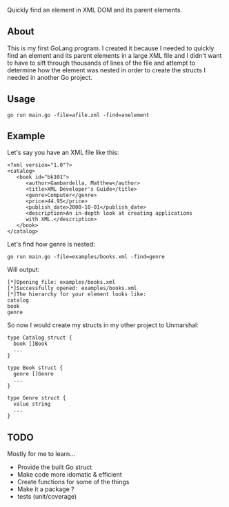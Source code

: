 Quickly find an element in XML DOM and its parent elements.

## About
This is my first GoLang program.  I created it because I needed to quickly find an element and its parent elements in a large XML file and I didn't want to have to
sift through thousands of lines of the file and attempt to determine how the element was nested in order to create the structs I needed in another Go project.

## Usage
```
go run main.go -file=afile.xml -find=anelement
```

## Example
Let's say you have an XML file like this:
```
<?xml version="1.0"?>
<catalog>
   <book id="bk101">
      <author>Gambardella, Matthew</author>
      <title>XML Developer's Guide</title>
      <genre>Computer</genre>
      <price>44.95</price>
      <publish_date>2000-10-01</publish_date>
      <description>An in-depth look at creating applications
      with XML.</description>
   </book>
</catalog>
```

Let's find how genre is nested:
```
go run main.go -file=examples/books.xml -find=genre
```

Will output:
```
[*]Opening file: examples/books.xml
[*]Successfully opened: examples/books.xml
[*]The hierarchy for your element looks like:
catalog
book
genre
```

So now I would create my structs in my other project to Unmarshal:
```
type Catalog struct {
  book []Book
  ...
}

type Book struct {
  genre []Genre
  ...
}

type Genre struct {
  value string
  ...
}
```

## TODO
Mostly for me to learn...
- Provide the built Go struct
- Make code more idomatic & efficient
- Create functions for some of the things
- Make it a package ?
- tests (unit/coverage)
